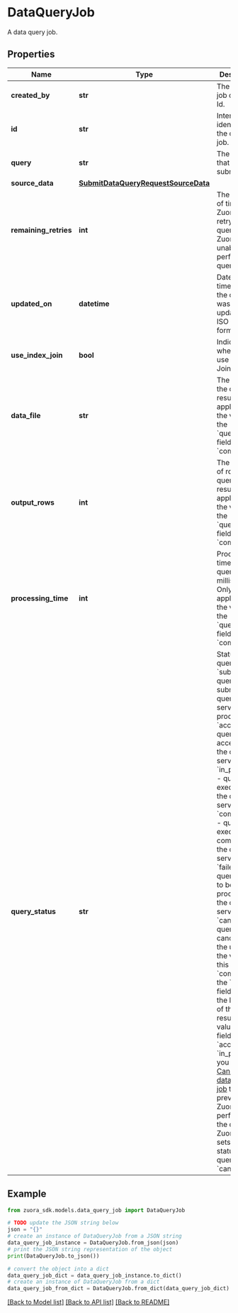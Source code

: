 # DataQueryJob

A data query job. 

## Properties

Name | Type | Description | Notes
------------ | ------------- | ------------- | -------------
**created_by** | **str** | The query job creator&#39;s Id.  | [optional] 
**id** | **str** | Internal identifier of the query job.  | [optional] 
**query** | **str** | The query that was submitted.  | [optional] 
**source_data** | [**SubmitDataQueryRequestSourceData**](SubmitDataQueryRequestSourceData.md) |  | [optional] 
**remaining_retries** | **int** | The number of times that Zuora will retry the query if Zuora is unable to perform the query. | [optional] 
**updated_on** | **datetime** | Date and time when the query job was last updated, in ISO 8601 format.  | [optional] 
**use_index_join** | **bool** | Indicates whether to use Index Join.  | [optional] 
**data_file** | **str** | The URL of the query results. Only applicable if the value of the &#x60;queryStatus&#x60; field is &#x60;completed&#x60;. | [optional] 
**output_rows** | **int** | The number of rows the query results. Only applicable if the value of the &#x60;queryStatus&#x60; field is &#x60;completed&#x60;. | [optional] 
**processing_time** | **int** | Processing time of the query job, in milliseconds. Only applicable if the value of the &#x60;queryStatus&#x60; field is &#x60;completed&#x60;. | [optional] 
**query_status** | **str** | Status of the query job.   * &#x60;submitted&#x60; - query submitted to query service for processing  * &#x60;accepted&#x60; - query accepted by the query service  * &#x60;in_progress&#x60; - query executed by the query service  * &#x60;completed&#x60; - query execution completed by the query service  * &#x60;failed&#x60; - query unable to be processed by the query service  * &#x60;cancelled&#x60; - query cancelled by the user   If the value of this field is &#x60;completed&#x60;, the &#x60;dataFile&#x60; field contains the location of the query results.   If the value of this field is &#x60;accepted&#x60; or &#x60;in_progress&#x60;, you can use [Cancel a data query job](#operation/Delete_DataQueryJob) to prevent Zuora from performing the query. Zuora then sets the status of the query job to &#x60;cancelled&#x60;. | [optional] 

## Example

```python
from zuora_sdk.models.data_query_job import DataQueryJob

# TODO update the JSON string below
json = "{}"
# create an instance of DataQueryJob from a JSON string
data_query_job_instance = DataQueryJob.from_json(json)
# print the JSON string representation of the object
print(DataQueryJob.to_json())

# convert the object into a dict
data_query_job_dict = data_query_job_instance.to_dict()
# create an instance of DataQueryJob from a dict
data_query_job_from_dict = DataQueryJob.from_dict(data_query_job_dict)
```
[[Back to Model list]](../README.md#documentation-for-models) [[Back to API list]](../README.md#documentation-for-api-endpoints) [[Back to README]](../README.md)



